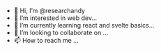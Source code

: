 - 👋 Hi, I’m @researchandy
- 👀 I’m interested in web dev...
- 🌱 I’m currently learning react and svelte basics...
- 💞️ I’m looking to collaborate on ...
- 📫 How to reach me ...

<!---
researchandy/researchandy is a ✨ special ✨ repository because its `README.md` (this file) appears on your GitHub profile.
You can click the Preview link to take a look at your changes.
--->
